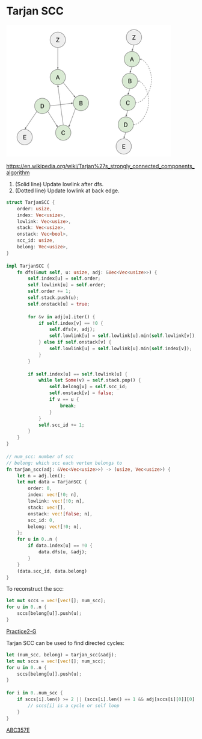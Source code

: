 # Tarjan SCC


<img src="../assets/TarjanSCC.svg" height="350"> 

<https://en.wikipedia.org/wiki/Tarjan%27s_strongly_connected_components_algorithm>
1. (Solid line) Update lowlink after dfs.
2. (Dotted line) Update lowlink at back edge.


```rust
struct TarjanSCC {
    order: usize,
    index: Vec<usize>,
    lowlink: Vec<usize>,
    stack: Vec<usize>,
    onstack: Vec<bool>,
    scc_id: usize,
    belong: Vec<usize>,
}

impl TarjanSCC {
    fn dfs(&mut self, u: usize, adj: &Vec<Vec<usize>>) {
        self.index[u] = self.order;
        self.lowlink[u] = self.order;
        self.order += 1;
        self.stack.push(u);
        self.onstack[u] = true;

        for &v in adj[u].iter() {
            if self.index[v] == !0 {
                self.dfs(v, adj);
                self.lowlink[u] = self.lowlink[u].min(self.lowlink[v]);
            } else if self.onstack[v] {
                self.lowlink[u] = self.lowlink[u].min(self.index[v]);
            }
        }

        if self.index[u] == self.lowlink[u] {
            while let Some(v) = self.stack.pop() {
                self.belong[v] = self.scc_id;
                self.onstack[v] = false;
                if v == u {
                    break;
                }
            }
            self.scc_id += 1;
        }
    }
}

// num_scc: number of scc
// belong: which scc each vertex belongs to
fn tarjan_scc(adj: &Vec<Vec<usize>>) -> (usize, Vec<usize>) {
    let n = adj.len();
    let mut data = TarjanSCC {
        order: 0,
        index: vec![!0; n],
        lowlink: vec![!0; n],
        stack: vec![],
        onstack: vec![false; n],
        scc_id: 0,
        belong: vec![!0; n],
    };
    for u in 0..n {
        if data.index[u] == !0 {
            data.dfs(u, &adj);
        }
    }
    (data.scc_id, data.belong)
}
```

To reconstruct the scc:

```rust
let mut sccs = vec![vec![]; num_scc];
for u in 0..n {
    sccs[belong[u]].push(u);
}
```

[Practice2-G](https://atcoder.jp/contests/practice2/submissions/53308987)

Tarjan SCC can be used to find directed cycles:

```rust
let (num_scc, belong) = tarjan_scc(&adj);
let mut sccs = vec![vec![]; num_scc];
for u in 0..n {
    sccs[belong[u]].push(u);
}

for i in 0..num_scc {
    if sccs[i].len() >= 2 || (sccs[i].len() == 1 && adj[sccs[i][0]][0] == sccs[i][0]) {
        // sccs[i] is a cycle or self loop
    }
}
```

[ABC357E](https://atcoder.jp/contests/abc357/submissions/54387589)